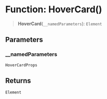 # Function: HoverCard()

> **HoverCard**(`__namedParameters`): `Element`

## Parameters

### \_\_namedParameters

`HoverCardProps`

## Returns

`Element`
